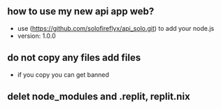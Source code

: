 how to use my new api app web?
-

- use (https://github.com/solofireflyx/api_solo.git) to add your node.js
- version: 1.0.0

do not copy any files add files
-

- if you copy you can get banned

delet node_modules and .replit, replit.nix
-